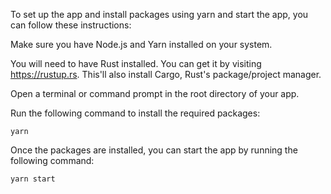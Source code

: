 To set up the app and install packages using yarn and start the app, you can follow these instructions:

Make sure you have Node.js and Yarn installed on your system.

You will need to have Rust installed. You can get it by visiting https://rustup.rs. This'll also install Cargo, Rust's package/project manager.

Open a terminal or command prompt in the root directory of your app.

Run the following command to install the required packages:

`yarn`

Once the packages are installed, you can start the app by running the following command:

`yarn start`
